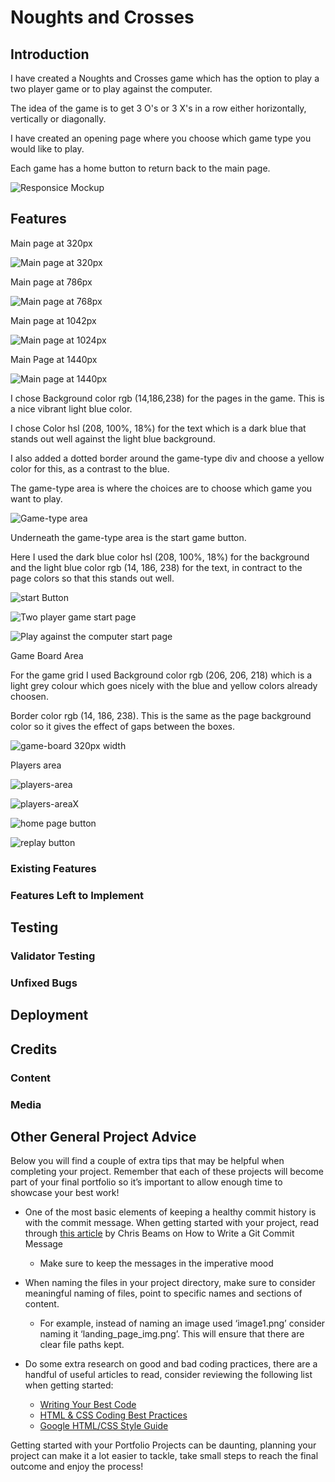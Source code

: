 # Noughts and Crosses
## Introduction
I have created a Noughts and Crosses game which has the option to play a two player game or to play against the computer. 

The idea of the game is to get 3 O's or 3 X's in a row either horizontally, vertically or diagonally.

I have created an opening page where you choose which game type you would like to play.

Each game has a home button to return back to the main page.





![Responsice Mockup](assets/images/AmIResponsiveImage.png)

## Features 

Main page at 320px 

![Main page at 320px](assets/images/mainPage.png)

Main page at 786px 

![Main page at 768px](assets/images/mainPage768px.png)

Main page at 1042px

![Main page at 1024px](assets/images/mainPage1024px.png)

Main Page at 1440px

![Main page at 1440px](assets/images/mainPage1440px.png)

I chose Background color rgb (14,186,238) for the pages in the game. This is a nice vibrant light blue color.

I chose Color hsl (208, 100%, 18%) for the text which is a dark blue that stands out well against the light blue background.

I also added a dotted border around the game-type div and choose a yellow color for this, as a contrast to the blue.

The game-type area is where the choices are to choose which game you want to play.

![Game-type area](assets/images/game-type-area.png)

Underneath the game-type area is the start game button.

Here I used the dark blue color hsl (208, 100%, 18%) for the background and the light blue color rgb (14, 186, 238) for the text, in contract to the page colors so that this stands out well.

![start Button](assets/images/startButton.png)

![Two player game start page](assets/images/TwoPlayerGameStartPage.png)

![Play against the computer start page](assets/images/playAgainstPcStartPage.png)





Game Board Area

For the game grid I used Background color rgb (206, 206, 218) which is a light grey colour which goes nicely with the blue and yellow colors already choosen.


Border color rgb (14, 186, 238). This is the same as the page background color so it gives the effect of gaps between the boxes.

![game-board 320px width](assets/images/game-board-320px.png)


Players area

![players-area](assets/images/players-area.png)

![players-areaX](assets/images/players-areaX.png)

![home page button](assets/images/homePagebtn.png)

![replay button](assets/images/replayButton.png)




### Existing Features


### Features Left to Implement


## Testing 


### Validator Testing 


### Unfixed Bugs


## Deployment




## Credits 


### Content 


### Media


## Other General Project Advice

Below you will find a couple of extra tips that may be helpful when completing your project. Remember that each of these projects will become part of your final portfolio so it’s important to allow enough time to showcase your best work! 

- One of the most basic elements of keeping a healthy commit history is with the commit message. When getting started with your project, read through [this article](https://chris.beams.io/posts/git-commit/) by Chris Beams on How to Write  a Git Commit Message 
  - Make sure to keep the messages in the imperative mood 

- When naming the files in your project directory, make sure to consider meaningful naming of files, point to specific names and sections of content.
  - For example, instead of naming an image used ‘image1.png’ consider naming it ‘landing_page_img.png’. This will ensure that there are clear file paths kept. 

- Do some extra research on good and bad coding practices, there are a handful of useful articles to read, consider reviewing the following list when getting started:
  - [Writing Your Best Code](https://learn.shayhowe.com/html-css/writing-your-best-code/)
  - [HTML & CSS Coding Best Practices](https://medium.com/@inceptiondj.info/html-css-coding-best-practice-fadb9870a00f)
  - [Google HTML/CSS Style Guide](https://google.github.io/styleguide/htmlcssguide.html#General)

Getting started with your Portfolio Projects can be daunting, planning your project can make it a lot easier to tackle, take small steps to reach the final outcome and enjoy the process! 


[def]: assets/images/.png